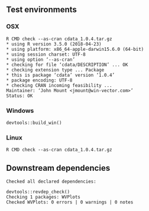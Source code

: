 

## Test environments

### OSX
   
    R CMD check --as-cran cdata_1.0.4.tar.gz 
    * using R version 3.5.0 (2018-04-23)
    * using platform: x86_64-apple-darwin15.6.0 (64-bit)
    * using session charset: UTF-8
    * using option ‘--as-cran’
    * checking for file ‘cdata/DESCRIPTION’ ... OK
    * checking extension type ... Package
    * this is package ‘cdata’ version ‘1.0.4’
    * package encoding: UTF-8
    * checking CRAN incoming feasibility ...
    Maintainer: ‘John Mount <jmount@win-vector.com>’
    Status: OK


### Windows

    devtools::build_win()
 
    
### Linux

    R CMD check --as-cran cdata_1.0.4.tar.gz 


## Downstream dependencies

    Checked all declared dependencies:

    devtools::revdep_check()
    Checking 1 packages: WVPlots
    Checked WVPlots: 0 errors | 0 warnings | 0 notes